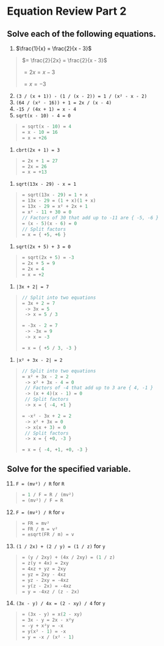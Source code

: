 # Equation Review Part 2

## Solve each of the following equations.

1. $\frac{1}{x} = \frac{2}{x - 3}$
> $= \frac{2}{2x} = \frac{2}{x - 3}$
> 
> $= 2x = x - 3$
> 
> $= x = -3$
2. `(3 / (x + 1)) - (1 / (x - 2)) = 1 / (x² - x - 2)`
3. `(64 / (x² - 16)) + 1 = 2x / (x - 4)`
4. `-15 / (4x + 1) = x - 4`
5. `sqrt(x - 10) - 4 = 0`
> ```rs
> = sqrt(x - 10) = 4
> = x - 10 = 16
> = x = +26
> ```
1. `cbrt(2x + 1) = 3`
> ```rs
> = 2x + 1 = 27
> = 2x = 26
> = x = +13
> ```
1. `sqrt(13x - 29) - x = 1`
> ```rs
> = sqrt(13x - 29) = 1 + x
> = 13x - 29 = (1 + x)(1 + x)
> = 13x - 29 = x² + 2x + 1
> = x² - 11 + 30 = 0
> // Factors of 30 that add up to -11 are { -5, -6 }
> = (x - 5)(x - 6) = 0
> // Split factors
> = x = { +5, +6 }
> ```
1. `sqrt(2x + 5) + 3 = 0`
> ```rs
> = sqrt(2x + 5) = -3
> = 2x + 5 = 9
> = 2x = 4
> = x = +2
> ```
1.  `|3x + 2| = 7`
> ```rs
> // Split into two equations
> = 3x + 2 = 7
>  -> 3x = 5
>  -> x = 5 / 3
>
> = -3x - 2 = 7
>  -> -3x = 9
>  -> x = -3 
>
> = x = { +5 / 3, -3 }
> ```
1.  `|x² + 3x - 2| = 2`
> ```rs
> // Split into two equations
> = x² + 3x - 2 = 2
>  -> x² + 3x - 4 = 0
>  // Factors of -4 that add up to 3 are { 4, -1 }
>  -> (x + 4)(x - 1) = 0
>  // Split factors
>  -> x = { -4, +1 }
>
> = -x² - 3x + 2 = 2
>  -> x² + 3x = 0
>  -> x(x + 3) = 0
>  // Split factors
>  -> x = { +0, -3 }
>
> = x = { -4, +1, +0, -3 }
> ```

## Solve for the specified variable.

11. `F = (mv²) / R` for `R`
> ```rs
> = 1 / F = R / (mv²)
> = (mv²) / F = R
> ```
12. `F = (mv²) / R` for `v`
> ```rs
> = FR = mv²
> = FR / m = v²
> = ±sqrt(FR / m) = v
> ```
13. `(1 / 2x) + (2 / y) = (1 / z)` for `y`
> ```rs
> = (y / 2xy) + (4x / 2xy) = (1 / z)
> = z(y + 4x) = 2xy
> = 4xz + yz = 2xy
> = yz = 2xy - 4xz
> = yz - 2xy = -4xz
> = y(z - 2x) = -4xz
> = y = -4xz / (z - 2x)
> ```
14. `(3x - y) / 4x = (2 - xy) / 4` for `y`
> ```rs
> = (3x - y) = x(2 - xy)
> = 3x - y = 2x - x²y
> = -y + x²y = -x
> = y(x² - 1) = -x
> = y = -x / (x² - 1)
> ```